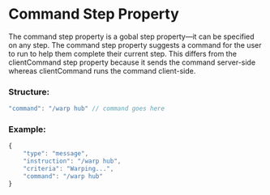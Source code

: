 # Command Step Property
The command step property is a gobal step property—it can be specified on any step. The command step property suggests a command for the user to run to help them complete their current step. This differs from the clientCommand step property because it sends the command server-side whereas clientCommand runs the command client-side.

### Structure:
```js
"command": "/warp hub" // command goes here
```
### Example:
```js
{
    "type": "message",
    "instruction": "/warp hub",
    "criteria": "Warping...",
    "command": "/warp hub"
}
```
